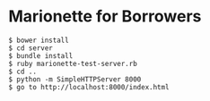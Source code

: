 Marionette for Borrowers
========================

    $ bower install
    $ cd server
    $ bundle install
    $ ruby marionette-test-server.rb
    $ cd ..
    $ python -m SimpleHTTPServer 8000
    $ go to http://localhost:8000/index.html
